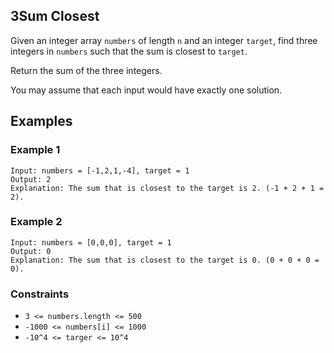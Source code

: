 ## 3Sum Closest

Given an integer array `numbers` of length `n` and an integer `target`, find three integers in `numbers` such that the sum is closest to `target`.

Return the sum of the three integers.

You may assume that each input would have exactly one solution.

## Examples

### Example 1
```
Input: numbers = [-1,2,1,-4], target = 1
Output: 2
Explanation: The sum that is closest to the target is 2. (-1 + 2 + 1 = 2).
```

### Example 2
```
Input: numbers = [0,0,0], target = 1
Output: 0
Explanation: The sum that is closest to the target is 0. (0 + 0 + 0 = 0).
```

### Constraints
- `3 <= numbers.length <= 500`
- `-1000 <= numbers[i] <= 1000`
- `-10^4 <= targer <= 10^4`
